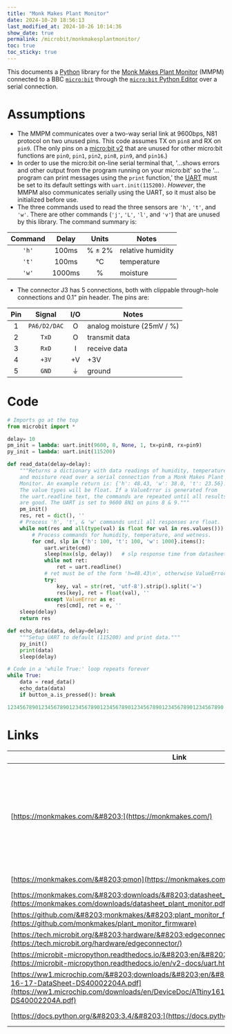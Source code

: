 ```yaml
---
title: "Monk Makes Plant Monitor"
date: 2024-10-20 18:56:13
last_modified_at: 2024-10-26 10:14:36
show_date: true
permalink: /microbit/monkmakesplantmonitor/
toc: true
toc_sticky: true
---
```

This documents a [Python](https://www.python.org/community/microbit/) library for the [Monk Makes Plant Monitor](https://monkmakes.com/pmon) (MMPM) connected to a BBC [`micro:bit`](https://microbit-micropython.readthedocs.io/en/v2-docs/) through the [`micro:bit` Python Editor](https://microbit.org/get-started/user-guide/python-editor/) over a serial connection.

# Assumptions

- The MMPM communicates over a two-way serial link at 9600bps, N81 protocol on two unused pins. This code assumes TX on `pin8` and RX on `pin9`. (The only pins on a [micro:bit v2](https://tech.microbit.org/hardware/edgeconnector/) that are unused for other micro:bit functions are `pin0`, `pin1`, `pin2`, `pin8`, `pin9`, and `pin16`.)
- In order to use the micro:bit on-line serial terminal that, '&hellip;shows errors and other output from the program running on your micro:bit' so the '&hellip;program can print messages using the `print` function,' the [UART](https://microbit-micropython.readthedocs.io/en/v2-docs/uart.html) must be set to its default settings with `uart.init(115200)`. *However*, the MMPM also communicates serially using the UART, so it must also be initialized before use.
- The three commands used to read the three sensors are `'h'`, `'t'`, and `'w'`. There are other commands (`'j'`, `'L'`, `'l'`, and `'v'`) that are unused by this library. The command summary is:

| Command | Delay | Units | Notes |
| :---: | :---: | :---: | --- |
| `'h'` | 100ms | % &#xb1; 2% | relative humidity |
| `'t'` | 100ms | &#xb0;C | temperature |
| `'w'` | 1000ms | % | moisture |

- The connector J3 has 5 connections, both with clippable through-hole connections and 0.1" pin header. The pins are:

| Pin | Signal | I/O | Notes |
| :---: | :---: | :---: | --- |
| 1 | `PA6/D2/DAC` | O | analog moisture (25mV / %) |
| 2 | `TxD` | O | transmit data |
| 3 | `RxD` | I | receive data |
| 4 | `+3V` | +V | +3V |
| 5 | `GND` | &#x23da; | ground |

# Code

```python
# Imports go at the top
from microbit import *

delay= 10
pm_init = lambda: uart.init(9600, 8, None, 1, tx=pin8, rx=pin9)
py_init = lambda: uart.init(115200)

def read_data(delay=delay):
    """Returns a dictionary with data readings of humidity, temperature,
    and moisture read over a serial connection from a Monk Makes Plant
    Monitor. An example return is: {'h': 48.43, 'w': 38.0, 't': 23.56}.
    The value types will be float. If a ValueError is generated from
    the uart.readline text, the commands are repeated until all results
    are good. The UART is set to 9600 8N1 on pins 8 & 9."""
    pm_init()
    res, ret = dict(), ''
    # Process 'h', 't', & 'w' commands until all responses are float.
    while not(res and all(type(val) is float for val in res.values())):
        # Process commands for humidity, temperature, and wetness.
        for cmd, slp in {'h': 100, 't': 100, 'w': 1000}.items():
            uart.write(cmd)
            sleep(max(slp, delay))   # slp response time from datasheet
            while not ret:
                ret = uart.readline()
            # ret must be of the form 'h=48.43\n', otherwise ValueError.
            try:
                key, val = str(ret, 'utf-8').strip().split('=')
                res[key], ret = float(val), ''
            except ValueError as e:
                res[cmd], ret = e, ''
    sleep(delay)
    return res

def echo_data(data, delay=delay):
    """Setup UART to default (115200) and print data."""
    py_init()
    print(data)
    sleep(delay)

# Code in a 'while True:' loop repeats forever
while True:
    data = read_data()
    echo_data(data)
    if button_a.is_pressed(): break

1234567890123456789012345678901234567890123456789012345678901234567890

```

# Links

| Link | Description |
| --- | --- |
| [https://monkmakes.com/&#8203;](https://monkmakes.com/) | 'Founded in 2013, Monk Makes Ltd designs and manufacturers a wide range of electronics kits and circuit boards from its base in the North West of England.' |
| [https://monkmakes.com/&#8203;pmon](https://monkmakes.com/pmon) | Plant Monitor website |
| [https://monkmakes.com/&#8203;downloads/&#8203;datasheet_plant_monitor.pdf](https://monkmakes.com/downloads/datasheet_plant_monitor.pdf) | Plant Monitor datasheet |
| [https://github.com/&#8203;monkmakes/&#8203;plant_monitor_firmware](https://github.com/monkmakes/plant_monitor_firmware) | Plant Monitor firmware |
| [https://tech.microbit.org/&#8203;hardware/&#8203;edgeconnector/&#8203;](https://tech.microbit.org/hardware/edgeconnector/) | micro:bit pinouts |
| [https://microbit-micropython.readthedocs.io/&#8203;en/&#8203;v2-docs/&#8203;uart.html](https://microbit-micropython.readthedocs.io/en/v2-docs/uart.html) | micro:bit UART |
| [https://ww1.microchip.com/&#8203;downloads/&#8203;en/&#8203;DeviceDoc/&#8203;ATtiny1614-16-17-DataSheet-DS40002204A.pdf](https://ww1.microchip.com/downloads/en/DeviceDoc/ATtiny1614-16-17-DataSheet-DS40002204A.pdf) | ATTiny 1614 — the µcontroller |
| [https://docs.python.org/&#8203;3.4/&#8203;](https://docs.python.org/3.4/) | Python 3.4 documentation |